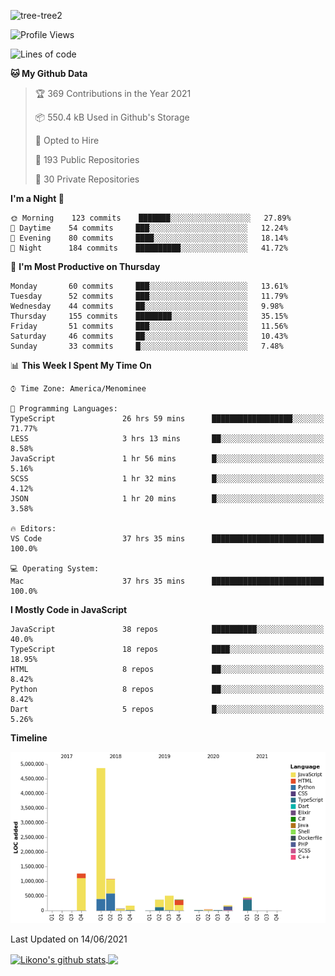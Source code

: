 ![tree-tree2](https://user-images.githubusercontent.com/15727947/99866266-688a6380-2b75-11eb-958b-273006b198d8.jpg)


<!--START_SECTION:waka-->
![Profile Views](http://img.shields.io/badge/Profile%20Views-0-blue)

![Lines of code](https://img.shields.io/badge/From%20Hello%20World%20I%27ve%20Written-9.4%20million%20lines%20of%20code-blue)

**🐱 My Github Data** 

> 🏆 369 Contributions in the Year 2021
 > 
> 📦 550.4 kB Used in Github's Storage 
 > 
> 💼 Opted to Hire
 > 
> 📜 193 Public Repositories 
 > 
> 🔑 30 Private Repositories  
 > 
**I'm a Night 🦉** 

```text
🌞 Morning    123 commits    ███████░░░░░░░░░░░░░░░░░░   27.89% 
🌆 Daytime    54 commits     ███░░░░░░░░░░░░░░░░░░░░░░   12.24% 
🌃 Evening    80 commits     ████░░░░░░░░░░░░░░░░░░░░░   18.14% 
🌙 Night      184 commits    ██████████░░░░░░░░░░░░░░░   41.72%

```
📅 **I'm Most Productive on Thursday** 

```text
Monday       60 commits     ███░░░░░░░░░░░░░░░░░░░░░░   13.61% 
Tuesday      52 commits     ███░░░░░░░░░░░░░░░░░░░░░░   11.79% 
Wednesday    44 commits     ██░░░░░░░░░░░░░░░░░░░░░░░   9.98% 
Thursday     155 commits    ████████░░░░░░░░░░░░░░░░░   35.15% 
Friday       51 commits     ███░░░░░░░░░░░░░░░░░░░░░░   11.56% 
Saturday     46 commits     ██░░░░░░░░░░░░░░░░░░░░░░░   10.43% 
Sunday       33 commits     █░░░░░░░░░░░░░░░░░░░░░░░░   7.48%

```


📊 **This Week I Spent My Time On** 

```text
⌚︎ Time Zone: America/Menominee

💬 Programming Languages: 
TypeScript               26 hrs 59 mins      ██████████████████░░░░░░░   71.77% 
LESS                     3 hrs 13 mins       ██░░░░░░░░░░░░░░░░░░░░░░░   8.58% 
JavaScript               1 hr 56 mins        █░░░░░░░░░░░░░░░░░░░░░░░░   5.16% 
SCSS                     1 hr 32 mins        █░░░░░░░░░░░░░░░░░░░░░░░░   4.12% 
JSON                     1 hr 20 mins        █░░░░░░░░░░░░░░░░░░░░░░░░   3.58%

🔥 Editors: 
VS Code                  37 hrs 35 mins      █████████████████████████   100.0%

💻 Operating System: 
Mac                      37 hrs 35 mins      █████████████████████████   100.0%

```

**I Mostly Code in JavaScript** 

```text
JavaScript               38 repos            ██████████░░░░░░░░░░░░░░░   40.0% 
TypeScript               18 repos            ████░░░░░░░░░░░░░░░░░░░░░   18.95% 
HTML                     8 repos             ██░░░░░░░░░░░░░░░░░░░░░░░   8.42% 
Python                   8 repos             ██░░░░░░░░░░░░░░░░░░░░░░░   8.42% 
Dart                     5 repos             █░░░░░░░░░░░░░░░░░░░░░░░░   5.26%

```


**Timeline**

![Chart not found](https://raw.githubusercontent.com/ianlikono/ianlikono/main/charts/bar_graph.png) 


 Last Updated on 14/06/2021
<!--END_SECTION:waka-->


<a href="https://github.com/ianlikono">
  <img align="center" src="https://github-readme-stats.anuraghazra1.vercel.app/api?username=ianlikono&show_icons=true&include_all_commits=true&theme=material-palenight" alt="Likono's github stats" />
</a>
<a href="https://github.com/ianlikono">
  <img align="center" src="https://github-readme-stats.anuraghazra1.vercel.app/api/top-langs/?username=ianlikono&layout=compact&theme=material-palenight" />
</a>

